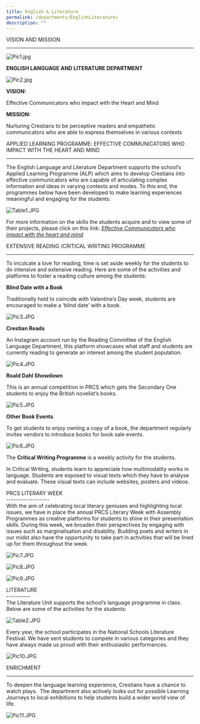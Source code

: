 ```yaml
---
title: English & Literature
permalink: /departments/EnglishLiterature/
description: ""
---
```

<div>VISION AND MISSION</div>

------------------
<div>
	
![Pic1.jpg](https://prcss.moe.edu.sg/qql/slot/u200/pdf/Eng&Lit/Pic1.jpg)  

**ENGLISH LANGUAGE AND LITERATURE DEPARTMENT**

![Pic2.jpg](https://prcss.moe.edu.sg/qql/slot/u200/pdf/Eng&Lit/Pic2.jpg)

**VISION:**

Effective Communicators who impact with the Heart and Mind

  

**MISSION:**

Nurturing Crestians to be perceptive readers and empathetic communicators who are able to express themselves in various contexts
	</div>
	
<div> APPLIED LEARNING PROGRAMME: EFFECTIVE COMMUNICATORS WHO IMPACT WITH THE HEART AND MIND
</div>

--------------------------------------------------------------------------------------
<div>
	The English Language and Literature Department supports the school’s Applied Learning Programme (ALP) which aims to develop Crestians into effective communicators who are capable of articulating complex information and ideas in varying contexts and modes. To this end, the programmes below have been developed to make learning experiences meaningful and engaging for the students:  

![Table1.JPG](https://prcss.moe.edu.sg/qql/slot/u200/pdf/Eng&Lit/Table1.JPG)

  

For more information on the skills the students acquire and to view some of their projects, please click on this link: [_Effective Communicators who impact with the heart and mind_](https://prcss.moe.edu.sg/about-us/virtual-open-house-2021) 

</div>

<div>
	EXTENSIVE READING /CRITICAL WRITING PROGRAMME </div>
	
---------------------------------------------
<div>
	To inculcate a love for reading, time is set aside weekly for the students to do intensive and extensive reading. Here are some of the activities and platforms to foster a reading culture among the students:  

  

**Blind Date with a Book**

Traditionally held to coincide with Valentine’s Day week, students are encouraged to make a ‘blind date’ with a book.

  

![Pic3.JPG](https://prcss.moe.edu.sg/qql/slot/u200/pdf/Eng&Lit/Pic3.JPG)

**Crestian Reads**  

An Instagram account run by the Reading Committee of the English Language Department, this platform showcases what staff and students are currently reading to generate an interest among the student population.

  

![Pic4.JPG](https://prcss.moe.edu.sg/qql/slot/u200/pdf/Eng&Lit/Pic4.JPG)

**Roald Dahl Showdown**  

This is an annual competition in PRCS which gets the Secondary One students to enjoy the British novelist’s books.

  

![Pic5.JPG](https://prcss.moe.edu.sg/qql/slot/u200/pdf/Eng&Lit/Pic5.JPG)

**Other Book Events**  

To get students to enjoy owning a copy of a book, the department regularly invites vendors to introduce books for book sale events.

  

![Pic6.JPG](https://prcss.moe.edu.sg/qql/slot/u200/pdf/Eng&Lit/Pic6.JPG)

  

The **Critical Writing Programme** is a weekly activity for the students.  

In Critical Writing, students learn to appreciate how multimodality works in language. Students are exposed to visual texts which they have to analyse and evaluate. These visual texts can include websites, posters and videos. </div>

<div> PRCS LITERARY WEEK </div>
------------------
<div>
	With the aim of celebrating local literary geniuses and highlighting local issues, we have in place the annual PRCS Literary Week with Assembly Programmes as creative platforms for students to shine in their presentation skills. During this week, we broaden their perspectives by engaging with issues such as marginalisation and disability. Budding poets and writers in our midst also have the opportunity to take part in activities that will be lined up for them throughout the week.  
  

![Pic7.JPG](https://prcss.moe.edu.sg/qql/slot/u200/pdf/Eng&Lit/Pic7.JPG)

  

![Pic8.JPG](https://prcss.moe.edu.sg/qql/slot/u200/pdf/Eng&Lit/Pic8.JPG)

  

![Pic9.JPG](https://prcss.moe.edu.sg/qql/slot/u200/pdf/Eng&Lit/Pic9.JPG) </div>

<div> LITERATURE </div>
----------
<div> 
	The Literature Unit supports the school’s language programme in class. Below are some of the activities for the students:  
  

![Table2.JPG](https://prcss.moe.edu.sg/qql/slot/u200/pdf/Eng&Lit/Table2.JPG)

  

Every year, the school participates in the National Schools Literature Festival. We have sent students to compete in various categories and they have always made us proud with their enthusiastic performances.  

  

![Pic10.JPG](https://prcss.moe.edu.sg/qql/slot/u200/pdf/Eng&Lit/Pic10.JPG) </div>

<div>
	ENRICHMENT
	</div>
	
-----------
<div>
	To deepen the language learning experience, Crestians have a chance to watch plays.  The department also actively looks out for possible Learning Journeys to local exhibitions to help students build a wider world view of life.  
  

![Pic11.JPG](https://prcss.moe.edu.sg/qql/slot/u200/pdf/Eng&Lit/Pic11.JPG)
	</div>
	
